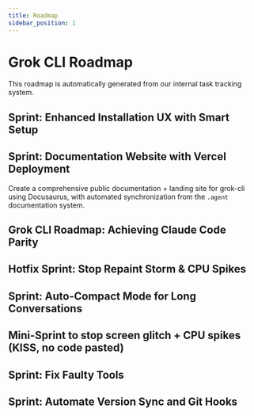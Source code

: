 ```yaml
---
title: Roadmap
sidebar_position: 1
---
```


# Grok CLI Roadmap

This roadmap is automatically generated from our internal task tracking system.

## Sprint: Enhanced Installation UX with Smart Setup
## Sprint: Documentation Website with Vercel Deployment

Create a comprehensive public documentation + landing site for grok-cli using Docusaurus, with automated synchronization from the `.agent` documentation system.

## Grok CLI Roadmap: Achieving Claude Code Parity
## Hotfix Sprint: Stop Repaint Storm & CPU Spikes
## Sprint: Auto-Compact Mode for Long Conversations
## Mini-Sprint to stop screen glitch + CPU spikes (KISS, no code pasted)
## Sprint: Fix Faulty Tools
## Sprint: Automate Version Sync and Git Hooks